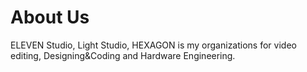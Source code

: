 # About Us
ELEVEN Studio, Light Studio, HEXAGON is my organizations for video editing, Designing&Coding and Hardware Engineering.
